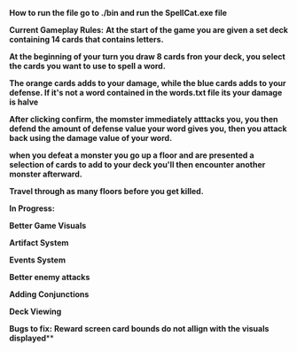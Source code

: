 **How to run the file go to ./bin and run the SpellCat.exe file**

**Current Gameplay Rules:**
**At the start of the game you are given a set deck containing 14 cards that contains letters.**

**At the beginning of your turn you draw 8 cards fron your deck, you select the cards you want to use to spell a word.**

**The orange cards adds to your damage, while the blue cards adds to your defense. If it's not a word contained in the words.txt file its your damage is halve**

**After clicking confirm, the momster immediately atttacks you, you then defend the amount of defense value your word gives you, then you attack back  using the damage value of your word.**

**when you defeat a monster you go up a floor and are presented a selection of cards to add to your deck you'll then encounter another monster afterward.**

**Travel through as many floors before you get killed.**

**In Progress:**

**Better Game Visuals**

**Artifact System**

**Events System**

**Better enemy attacks**

**Adding Conjunctions**

**Deck Viewing**

**Bugs to fix:**
**Reward screen card bounds do not allign with the visuals displayed****
